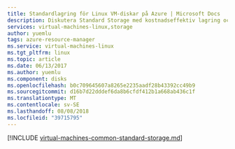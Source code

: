 ```yaml
---
title: Standardlagring för Linux VM-diskar på Azure | Microsoft Docs
description: Diskutera Standard Storage med kostnadseffektiv lagring och ohanterade och hanterade Linux VM-diskar.
services: virtual-machines-linux,storage
author: yuemlu
tags: azure-resource-manager
ms.service: virtual-machines-linux
ms.tgt_pltfrm: linux
ms.topic: article
ms.date: 06/13/2017
ms.author: yuemlu
ms.component: disks
ms.openlocfilehash: b0c709645607a8265e2235aadf28b43392cc49b9
ms.sourcegitcommit: d16b7d22dddef6da8b6cfdf412b1a668ab436c1f
ms.translationtype: MT
ms.contentlocale: sv-SE
ms.lasthandoff: 08/08/2018
ms.locfileid: "39715795"
---
```

[!INCLUDE [virtual-machines-common-standard-storage.md](../../../includes/virtual-machines-common-standard-storage.md)]